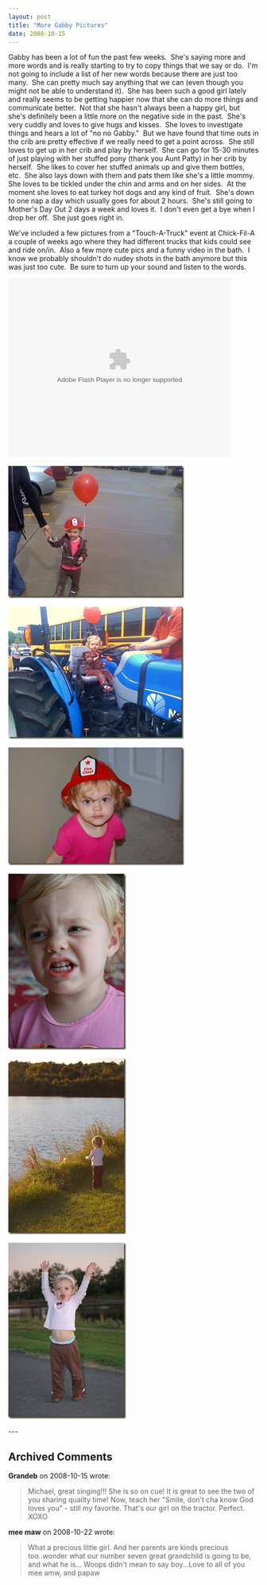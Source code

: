 ```yaml
---
layout: post
title: "More Gabby Pictures"
date: 2008-10-15
---
```


<p>Gabby has been a lot of fun the past few weeks.  She's saying more and more words and is really starting to try to copy things that we say or do.  I'm not going to include a list of her new words because there are just too many.  She can pretty much say anything that we can (even though you might not be able to understand it).  She has been such a good girl lately and really seems to be getting happier now that she can do more things and communicate better.  Not that she hasn't always been a happy girl, but she's definitely been a little more on the negative side in the past.  She's very cuddly and loves to give hugs and kisses.  She loves to investigate things and hears a lot of "no no Gabby."  But we have found that time outs in the crib are pretty effective if we really need to get a point across.  She still loves to get up in her crib and play by herself.  She can go for 15-30 minutes of just playing with her stuffed pony (thank you Aunt Patty) in her crib by herself.  She likes to cover her stuffed animals up and give them bottles, etc.  She also lays down with them and pats them like she's a little mommy.  She loves to be tickled under the chin and arms and on her sides.  At the moment she loves to eat turkey hot dogs and any kind of fruit.  She's down to one nap a day which usually goes for about 2 hours.  She's still going to Mother's Day Out 2 days a week and loves it.  I don't even get a bye when I drop her off.  She just goes right in.    </p> <p>We've included a few pictures from a "Touch-A-Truck" event at Chick-Fil-A a couple of weeks ago where they had different trucks that kids could see and ride on/in.  Also a few more cute pics and a funny video in the bath.  I know we probably shouldn't do nudey shots in the bath anymore but this was just too cute.  Be sure to turn up your sound and listen to the words.   </p> <p> <div class="wlWriterSmartContent" id="scid:5737277B-5D6D-4f48-ABFC-DD9C333F4C5D:ec5b6929-6974-42e7-af36-7dd7f0278993" style="padding-right: 0px; display: inline; padding-left: 0px; padding-bottom: 0px; margin: 0px; padding-top: 0px"><div><embed height="361" src="http://i170.photobucket.com/player.swf?file=http://vid170.photobucket.com/albums/u252/mjpalad/P1030352.flv" type="application/x-shockwave-flash" width="448" wmode="transparent"/></div></div> </p> <p><a href="/assets/images/2008-10-15-img005_2.jpg" target="_blank"><img alt="Touch-A-Truck at Chick-Fil-A" border="0" height="266" src="/assets/images/2008-10-15-img005_thumb.jpg" style="border-right: 0px; border-top: 0px; border-left: 0px; border-bottom: 0px" width="354"/></a></p> <p><a href="/assets/images/2008-10-15-img006_2.jpg" target="_blank"><img alt="Touch-A-Truck at Chick-Fil-A" border="0" height="266" src="/assets/images/2008-10-15-img006_thumb.jpg" style="border-right: 0px; border-top: 0px; border-left: 0px; border-bottom: 0px" width="353"/></a></p> <p><a href="/assets/images/2008-10-15-DSC_0001-1.jpg" target="_blank"><img alt="Gabby in her Fire Chief hat from Touch-A-Truck" border="0" height="237" src="/assets/images/2008-10-15-DSC_0001-1_thumb.jpg" style="border-right: 0px; border-top: 0px; border-left: 0px; border-bottom: 0px" width="354"/></a></p> <p><a href="/assets/images/2008-10-15-DSC_0030.jpg" target="_blank"><img alt="Upset Gabby" border="0" height="354" src="/assets/images/2008-10-15-DSC_0030_thumb.jpg" style="border-right: 0px; border-top: 0px; border-left: 0px; border-bottom: 0px" width="237"/></a></p> <p><a href="/assets/images/2008-10-15-DSC_0052.jpg" target="_blank"><img alt="At the nature center" border="0" height="354" src="/assets/images/2008-10-15-DSC_0052_thumb.jpg" style="border-right: 0px; border-top: 0px; border-left: 0px; border-bottom: 0px" width="237"/></a></p> <p><a href="/assets/images/2008-10-15-DSC_0099_041.jpg" target="_blank"><img alt="At the nature center" border="0" height="354" src="/assets/images/2008-10-15-DSC_0099_041_thumb.jpg" style="border-right: 0px; border-top: 0px; border-left: 0px; border-bottom: 0px" width="237"/></a></p>
---

## Archived Comments

**Grandeb** on 2008-10-15 wrote:

> Michael, great singing!!!  She is so on cue!  It is great to see the two of you sharing quailty time!  Now, teach her &quot;Smile, don't cha know God loves you&quot; - still my favorite.  That's our girl on the tractor.  Perfect.  XOXO

**mee maw** on 2008-10-22 wrote:

> What a precious little girl.  And her parents are kinds precious too..wonder what our number seven great grandchild is going to be, and what he is...
> Woops didn't mean to say boy...Love to all of you  mee amw, and papaw

